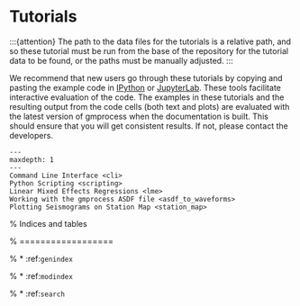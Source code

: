 # Tutorials

:::{attention}
The path to the data files for the tutorials is a relative path, and so these tutorial must be run from the base of the repository for the tutorial data to be found, or the paths must be manually adjusted.
:::

We recommend that new users go through these tutorials by copying and pasting the example code in [IPython](https://ipython.org/) or [JupyterLab](https://jupyter.org/).
These tools facilitate interactive evaluation of the code.
The examples in these tutorials and the resulting output from the code cells (both text and plots) are evaluated with the latest version of gmprocess when the documentation is built. 
This should ensure that you will get consistent results.
If not, please contact the developers.

```{toctree}
---
maxdepth: 1
---
Command Line Interface <cli>
Python Scripting <scripting>
Linear Mixed Effects Regressions <lme>
Working with the gmprocess ASDF file <asdf_to_waveforms>
Plotting Seismograms on Station Map <station_map>
```

% Indices and tables

% ==================

% * :ref:`genindex`

% * :ref:`modindex`

% * :ref:`search`
